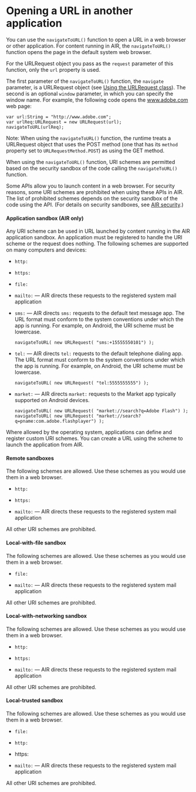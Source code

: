 # Opening a URL in another application

You can use the `navigateToURL()` function to open a URL in a web browser or
other application. For content running in AIR, the `navigateToURL()` function
opens the page in the default system web browser.

For the URLRequest object you pass as the `request` parameter of this function,
only the `url` property is used.

The first parameter of the `navigateToURL()` function, the `navigate` parameter,
is a URLRequest object (see
[Using the URLRequest class](WS5b3ccc516d4fbf351e63e3d118666ade46-7cb2.html)).
The second is an optional `window` parameter, in which you can specify the
window name. For example, the following code opens the www.adobe.com web page:

    var url:String = "http://www.adobe.com";
    var urlReq:URLRequest = new URLRequest(url);
    navigateToURL(urlReq);

Note: When using the `navigateToURL()` function, the runtime treats a URLRequest
object that uses the POST method (one that has its `method` property set to
`URLRequestMethod.POST`) as using the GET method.

When using the `navigateToURL()` function, URI schemes are permitted based on
the security sandbox of the code calling the `navigateToURL()` function.

Some APIs allow you to launch content in a web browser. For security reasons,
some URI schemes are prohibited when using these APIs in AIR. The list of
prohibited schemes depends on the security sandbox of the code using the API.
(For details on security sandboxes, see
[AIR security](WS5b3ccc516d4fbf351e63e3d118666ade46-7fa3.html).)

#### Application sandbox (AIR only)

Any URI scheme can be used in URL launched by content running in the AIR
application sandbox. An application must be registered to handle the URI scheme
or the request does nothing. The following schemes are supported on many
computers and devices:

- `http:`

- `https:`

- `file:`

- `mailto:` — AIR directs these requests to the registered system mail
  application

- `sms:` — AIR directs `sms:` requests to the default text message app. The URL
  format must conform to the system conventions under which the app is running.
  For example, on Android, the URI scheme must be lowercase.

      navigateToURL( new URLRequest( "sms:+15555550101") );

- `tel:` — AIR directs `tel:` requests to the default telephone dialing app. The
  URL format must conform to the system conventions under which the app is
  running. For example, on Android, the URI scheme must be lowercase.

      navigateToURL( new URLRequest( "tel:5555555555") );

- `market:` — AIR directs `market:` requests to the Market app typically
  supported on Android devices.

      navigateToURL( new URLRequest( "market://search?q=Adobe Flash") );
      navigateToURL( new URLRequest( "market://search?q=pname:com.adobe.flashplayer") );

Where allowed by the operating system, applications can define and register
custom URI schemes. You can create a URL using the scheme to launch the
application from AIR.

#### Remote sandboxes

The following schemes are allowed. Use these schemes as you would use them in a
web browser.

- `http:`

- `https:`

- `mailto:` — AIR directs these requests to the registered system mail
  application

All other URI schemes are prohibited.

#### Local-with-file sandbox

The following schemes are allowed. Use these schemes as you would use them in a
web browser.

- `file:`

- `mailto:` — AIR directs these requests to the registered system mail
  application

All other URI schemes are prohibited.

#### Local-with-networking sandbox

The following schemes are allowed. Use these schemes as you would use them in a
web browser.

- `http:`

- `https:`

- `mailto:` — AIR directs these requests to the registered system mail
  application

All other URI schemes are prohibited.

#### Local-trusted sandbox

The following schemes are allowed. Use these schemes as you would use them in a
web browser.

- `file:`

- `http:`

- https:

- `mailto:` — AIR directs these requests to the registered system mail
  application

All other URI schemes are prohibited.
